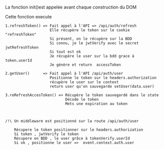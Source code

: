 La fonction init()est appelée avant chaque construction du DOM 

Cette fonction execute  

    1.refreshToken() => Fait appel à l'API => /api/auth/refresh
                        Elle récupère le token sur le cookie "refreshToken"
                        Si présent, on le récupère sur la BDD
                        Si connu, je le jwtVerify avec le secret jwtRefreshToken
                        Si tout est ok 
                        Je récupère le user sur la bdd grace à token.userId
                        Je génère et return  accessToken

    2.getUser()      => Fait appel à l'API /api/auth/user
                        Positionne le token sur le headers.authorization
                        récupère le user sur le context 
                        return user qu'on sauvegarde setUser(data.user)

    3.reRefreshAccesToken() => Récupère le token sauvegardé dans le state
                               Décode le token
                               Mets une expiration au token 



    /!\ Un middleware est positionné sur la route /api/auth/user

        Récupere le token positionner sur le headers.authorization
        Si token , jwtVerify le token 
        Récupere en BDD , le user grâce à tokenVerify.userId
        Si ok , positionne le user =>  event.context.auth.user
                    
                         